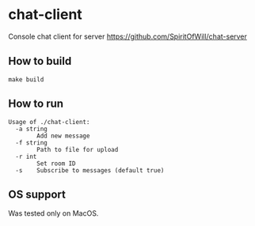 # chat-client

Console chat client for server https://github.com/SpiritOfWill/chat-server

## How to build
`make build`

## How to run
```
Usage of ./chat-client:
  -a string
    	Add new message
  -f string
    	Path to file for upload
  -r int
    	Set room ID
  -s	Subscribe to messages (default true)
```

## OS support
Was tested only on MacOS.
